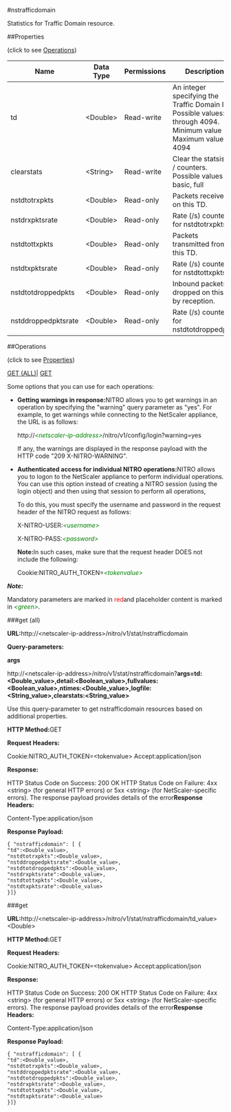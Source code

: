 #nstrafficdomain

Statistics for Traffic Domain resource.


##Properties 
<span>(click to see [Operations](#opera))</span>


<table><thead><tr><th>Name</th><th>Data Type</th><th>Permissions</th><th>Description</th></tr></thead><tbody><tr><td>td</td><td>&lt;Double></td><td>Read-write</td><td>An integer specifying the Traffic Domain ID. Possible values: 1 through 4094.<br>Minimum value = 1<br>Maximum value = 4094</td></tr><tr><td>clearstats</td><td>&lt;String></td><td>Read-write</td><td>Clear the statsistics / counters.<br>Possible values = basic, full</td></tr><tr><td>nstdtotrxpkts</td><td>&lt;Double></td><td>Read-only</td><td>Packets received on this TD.</td></tr><tr><td>nstdrxpktsrate</td><td>&lt;Double></td><td>Read-only</td><td>Rate (/s) counter for nstdtotrxpkts</td></tr><tr><td>nstdtottxpkts</td><td>&lt;Double></td><td>Read-only</td><td>Packets transmitted from this TD.</td></tr><tr><td>nstdtxpktsrate</td><td>&lt;Double></td><td>Read-only</td><td>Rate (/s) counter for nstdtottxpkts</td></tr><tr><td>nstdtotdroppedpkts</td><td>&lt;Double></td><td>Read-only</td><td>Inbound packets dropped on this TD by reception.</td></tr><tr><td>nstddroppedpktsrate</td><td>&lt;Double></td><td>Read-only</td><td>Rate (/s) counter for nstdtotdroppedpkts</td></tr></tbody></table>
##Operations 
<span>(click to see [Properties](#prope))</span>


[GET (ALL)](#get-)| [GET]()


Some options that you can use for each operations:
<ul><li><p><b>Getting warnings in response:</b>NITRO allows you to get warnings in an operation by specifying the "warning" query parameter as "yes". For example, to get warnings while connecting to the NetScaler appliance, the URL is as follows:</p><p>http://<span style="color:green;font-style:italic;">&lt;netscaler-ip-address&gt;</span>/nitro/v1/config/login?warning=yes</p><p>If any, the warnings are displayed in the response payload with the HTTP code "209 X-NITRO-WARNING".</p></li><li><p><b>Authenticated access for individual NITRO operations:</b>NITRO allows you to logon to the NetScaler appliance to perform individual operations. You can use this option instead of creating a NITRO session (using the login object) and then using that session to perform all operations,</p><p>To do this, you must specify the username and password in the request header of the NITRO request as follows:</p><p>X-NITRO-USER:<span style="color:green;font-style:italic;">&lt;username&gt;</span></p><p>X-NITRO-PASS:<span style="color:green;font-style:italic;">&lt;password&gt;</span></p><p><b>Note:</b>In such cases, make sure that the request header DOES not include the following:</p><p>Cookie:NITRO_AUTH_TOKEN=<span style="color:green;font-style:italic;">&lt;tokenvalue&gt;</span></p></li></ul>



***Note:*** 
Mandatory parameters are marked in <span style="color:#FF0000;">red</span>and placeholder content is marked in <span style="color:green;font-style:italic">&lt;green&gt;</span>.

###get (all)



<b>URL:</b>http://&lt;netscaler-ip-address&gt;/nitro/v1/stat/nstrafficdomain
<b>Query-parameters:</b>
<b>args</b>
http://&lt;netscaler-ip-address&gt;/nitro/v1/stat/nstrafficdomain?<b>args=td:&lt;Double_value&gt;,detail:&lt;Boolean_value&gt;,fullvalues:&lt;Boolean_value&gt;,ntimes:&lt;Double_value&gt;,logfile:&lt;String_value&gt;,clearstats:&lt;String_value&gt;</b>
Use this query-parameter to get nstrafficdomain resources based on additional properties.



<b>HTTP Method:</b>GET
<b>Request Headers:</b>

Cookie:NITRO_AUTH_TOKEN=&lt;tokenvalue&gt;Accept:application/json

<b>Response:</b>
HTTP Status Code on Success: 200 OKHTTP Status Code on Failure: 4xx &lt;string&gt; (for general HTTP errors) or 5xx &lt;string&gt; (for NetScaler-specific errors). The response payload provides details of the error<b>Response Headers:</b>

Content-Type:application/json

<b>Response Payload: </b>```{ "nstrafficdomain": [ {"td":<Double_value>,"nstdtotrxpkts":<Double_value>,"nstddroppedpktsrate":<Double_value>,"nstdtotdroppedpkts":<Double_value>,"nstdrxpktsrate":<Double_value>,"nstdtottxpkts":<Double_value>,"nstdtxpktsrate":<Double_value>}]}```



###get



<b>URL:</b>http://&lt;netscaler-ip-address&gt;/nitro/v1/stat/nstrafficdomain/td_value&gt;&lt;Double&gt;
<b>HTTP Method:</b>GET
<b>Request Headers:</b>

Cookie:NITRO_AUTH_TOKEN=&lt;tokenvalue&gt;Accept:application/json

<b>Response:</b>
HTTP Status Code on Success: 200 OKHTTP Status Code on Failure: 4xx &lt;string&gt; (for general HTTP errors) or 5xx &lt;string&gt; (for NetScaler-specific errors). The response payload provides details of the error<b>Response Headers:</b>

Content-Type:application/json

<b>Response Payload: </b>```{ "nstrafficdomain": [ {"td":<Double_value>,"nstdtotrxpkts":<Double_value>,"nstddroppedpktsrate":<Double_value>,"nstdtotdroppedpkts":<Double_value>,"nstdrxpktsrate":<Double_value>,"nstdtottxpkts":<Double_value>,"nstdtxpktsrate":<Double_value>}]}```



